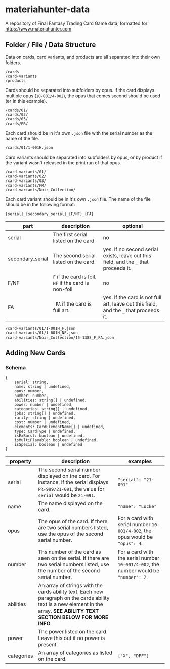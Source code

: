 # materiahunter-data

A repository of Final Fantasy Trading Card Game data, formatted for https://www.materiahunter.com

## Folder / File / Data Structure
Data on cards, card variants, and products are all separated into their own folders.

```
/cards
/card-variants
/products
```

Cards should be separated into subfolders by opus. If the card displays multiple opus (`10-001/4-002`), the opus that comes second should be used (`04` in this example).

```
/cards/01/
/cards/02/
/cards/03/
/cards/PR/
```

Each card should be in it's own `.json` file with the serial number as the name of the file.
```
/cards/01/1-001H.json
```

Card variants should be separated into subfolders by opus, or by product if the variant wasn't released in the print run of that opus.

```
/card-variants/01/
/card-variants/02/
/card-variants/03/
/card-variants/PR/
/card-variants/Noir_Collection/
```

Each card variant should be in it's own `.json` file. The name of the file should be in the following format:

`{serial}_{secondary_serial}_{F/NF}_{FA}`

|part|description|optional|
|-|-|-|
|serial|The first serial listed on the card|no|
|secondary_serial|The second serial listed on the card.|yes. If no second serial exists, leave out this field, and the `_` that proceeds it.|
|F/NF|`F` if the card is foil. `NF` if the card is non-foil|no|
|FA|`_FA` if the card is full art.|yes. If the card is not full art, leave out this field, and the `_` that proceeds it.|

```
/card-variants/01/1-001H_F.json
/card-variants/01/1-001H_NF.json
/card-variants/Noir_Collection/15-138S_F_FA.json
```

## Adding New Cards

### Schema
```
{
    serial: string,
    name: string | undefined,
    opus: number,
    number: number,
    abilities: string[] | undefined,
    power: number | undefined,
    categories: string[] | undefined,
    jobs: string[] | undefined,
    rarity: string | undefined,
    cost: number | undefined,
    elements: CardElementName[] | undefined,
    type: CardType | undefined,
    isExBurst: boolean | undefined,
    isMultiPlayable: boolean | undefined,
    isSpecial: boolean | undefined
}
```

|property|description|examples|
|-|-|-|
|serial|The second serial number displayed on the card. For instance, if the serial displays `PR-999/21-091`, the value for `serial` would be `21-091`. |`"serial": "21-091"`|
|name|The name displayed on the card.|`"name": "Locke"`|
|opus|The opus of the card. If there are two serial numbers listed, use the opus of the second serial number.|For a card with serial number `10-001/4-002`, the opus would be `"opus": 4`.|
|number|Ths number of the card as seen on the serial. If there are two serial numbers listed, use the number of the second serial number.|For a card with the serial number `10-001/4-002`, the number would be `"number": 2`.|
|abilities|An array of strings with the cards ability text. Each new paragraph on the cards ability text is a new element in the array. **SEE ABILITY TEXT SECTION BELOW FOR MORE INFO**||
|power|The power listed on the card. Leave this out if no power is present.||
|categories|An array of categories as listed on the card.|`["X", "DFF"]`|
